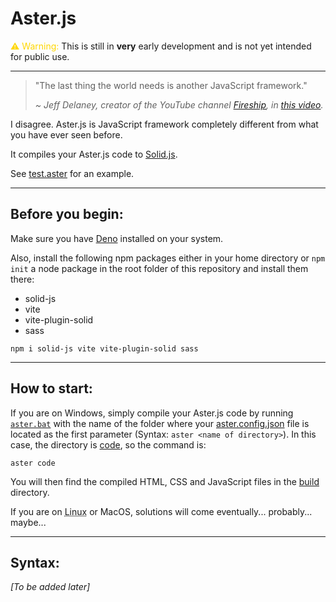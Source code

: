 # Aster.js

<span style=color:gold>⚠ Warning:</span> This is still in **very** early
development and is not yet intended for public use.

---

> "The last thing the world needs is another JavaScript framework."
>
> _~ Jeff Delaney, creator of the YouTube channel [Fireship](https://www.youtube.com/Fireship), in [this video](https://www.youtube.com/watch?v=cuHDQhDhvPE&t=1m15s)._

I disagree. Aster.js is JavaScript framework completely different from what you have ever
seen before.

It compiles your Aster.js code to [Solid.js](https://github.com/solidjs/solid).

See [test.aster](./code/test.aster) for an example.

---

## Before you begin:

Make sure you have [Deno](https://deno.land) installed on your system.

Also, install the following npm packages either in your home directory or
`npm init` a node package in the root folder of this repository and install them
there:

- solid-js
- vite
- vite-plugin-solid
- sass

```shell
npm i solid-js vite vite-plugin-solid sass
```

---

## How to start:

If you are on Windows, simply compile your Aster.js code by running
[`aster.bat`](./aster.bat) with the name of the folder where your
[aster.config.json](./code/aster.config.json) file is located as the first
parameter (Syntax: `aster <name of directory>`). In this case, the directory is
[code](./code/), so the command is:

```shell
aster code
```

You will then find the compiled HTML, CSS and JavaScript files in the
[build](./build/) directory.

If you are on
<abbr title="&quot;I'd just like to interject for a moment. What you're refering to as Linux, is in fact, GNU/Linux, or as I've recently taken to calling it, GNU plus Linux. Linux is not an operating system unto itself, but rather another free component of a fully functioning GNU system made useful by the GNU corelibs, shell utilities and vital system components comprising a full OS as defined by POSIX. &NewLine;Many computer users run a modified version of the GNU system every day, without realizing it. Through a peculiar turn of events, the version of GNU which is widely used today is often called Linux, and many of its users are not aware that it is basically the GNU system, developed by the GNU Project.&quot; &NewLine; ~ Richard Stallman">Linux</abbr>
or MacOS, solutions will come eventually... probably... maybe...

---

## Syntax:

_[To be added later]_


